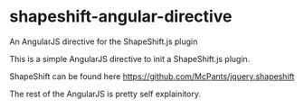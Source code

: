 shapeshift-angular-directive
============================

An AngularJS directive for the ShapeShift.js plugin

This is a simple AngularJS directive to init a ShapeShift.js plugin.

ShapeShift can be found here https://github.com/McPants/jquery.shapeshift

The rest of the AngularJS is pretty self explainitory.
